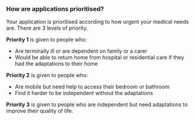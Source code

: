 ###  How are applications prioritised?

Your application is prioritised according to how urgent your medical needs
are. There are 3 levels of priority.

**Priority 1** is given to people who:

  * Are terminally ill or are dependent on family or a carer 
  * Would be able to return home from hospital or residential care if they had the adaptations to their home 

**Priority 2** is given to people who:

  * Are mobile but need help to access their bedroom or bathroom 
  * Find it harder to be independent without the adaptations 

**Priority 3** is given to people who are independent but need adaptations to
improve their quality of life.

